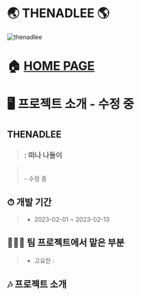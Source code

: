 # 🌏 THENADLEE 🌎
![thenadlee](https://github.com/hanyoko/THENADLEE/assets/119985173/4d35bc0f-f672-4c95-8a3d-ffd26bd1b0a7)

# 🏠 [HOME PAGE](https://team-project-thenadlee.vercel.app)

# 🖥️ 프로젝트 소개 - 수정 중
## THENADLEE
> ### : 떠나 나들이

> <br/>
> - 
> 수정 중 

## ⏱ 개발 기간
> - 2023-02-01 ~ 2023-02-13

## 👨‍👧‍👧 팀 프로젝트에서 맡은 부분
> - 고요한 : 

## 🎶 프로젝트 소개
<br/>
<br/>
